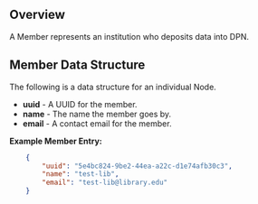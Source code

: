## Overview

A Member represents an institution who deposits data into DPN.

## Member Data Structure

The following is a data structure for an individual Node.
* **uuid** - A UUID for the member.
* **name** - The name the member goes by.
* **email** - A contact email for the member.

**Example Member Entry:**
```json
    {
        "uuid": "5e4bc824-9be2-44ea-a22c-d1e74afb30c3",
        "name": "test-lib",
        "email": "test-lib@library.edu"
    }
```
